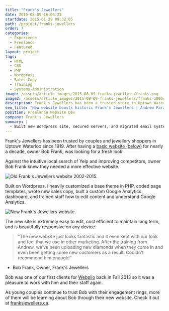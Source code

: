 ```yaml
---
title: "Frank's Jewellers"
date: 2015-08-09 16:04:25
startdate: 2015-01-29 09:32:05
path: /project/franks-jewellers
order: 7
categories:
  - Experience
  - Freelance
  - Featured
layout: project
tags:
  - HTML
  - CSS
  - PHP
  - Wordpress
  - Sales-Copy
  - Training
  - Systems-Administration
image: /assets/article_images/2015-08-09-franks-jewellers/franks.png
image2: /assets/article_images/2015-08-09-franks-jewellers/franks-1000c.png
description: Frank's Jewellers has been a trusted store in Uptown Waterloo since 1919. When they needed a new website, Andrew delivered with a responsive, modern Wordpress website.
seo_title: "New website boosts historic Frank's Jewellers | Andrew Paradi Alexander"
position: Freelance Website Dev
company: Frank's Jewellers
summary: |
  - Built new Wordpress site, secured servers, and migrated email systems
---
```


Frank's Jewellers has been trusted by couples and jewellery shoppers in Uptown Waterloo since 1919. After having a <a href="http://franksjewellers.ca/old" target="_blank">basic website (below)</a> for nearly a decade, owner Bob Frank, was looking for a fresh look.

Against the intuitive local search of Yelp and improving competitors, owner Bob Frank knew they needed a more effective website.

![Old Frank's Jewellers website 2002-2015.](/assets/article_images/2015-08-09-franks-jewellers/frank-jewellers-oldc.png)

Built on Wordpress, I heavily customized a base theme in PHP, coded page templates, wrote new sales copy, built a custom Google Analytics dashboard, and trained staff how to edit content and understand Google Analytics.

![New Frank's Jewellers website.](/assets/article_images/2015-08-09-franks-jewellers/franks.png)

The new site is extremely easy to edit, cost efficient to maintain long term, and is beautifully responsive on any device.

> "The new website just looks fantastic and it even kept with our look and feel that we use in other marketing. After the training from Andrew, we've been uploading new diamonds when they come in and even been getting some new customers as a result. Couldn't recommend him enough!"

- Bob Frank, Owner, Frank's Jewellers

Bob was one of our first clients for <a href="/project/teknically-webplio" target="_blank">Webplio</a> back in Fall 2013 so it was a pleasure to work with him and their staff again.

As young couples continue to trust Bob with their engagement rings, more of them will be learning about Bob through their new website. Check it out at <a href="http://franksjewellers.ca" target="_blank">franksjewellers.ca</a>.
